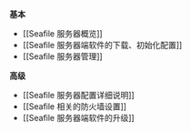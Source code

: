 **基本**

* [[Seafile 服务器概览]]
* [[Seafile 服务器端软件的下载、初始化配置]]
* [[Seafile 服务器管理]]

**高级**

* [[Seafile 服务器配置详细说明]]
* [[Seafile 相关的防火墙设置]]
* [[Seafile 服务器端软件的升级]]